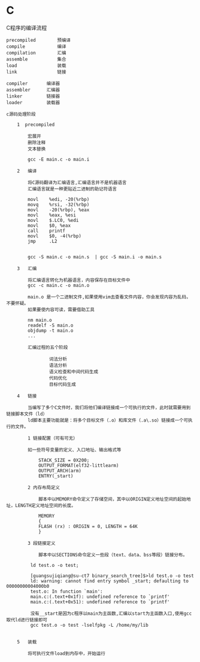 # C

C程序的编译流程

    precompiled        预编译
    compile            编译
    compilation        汇编
    assemble           集合
    load               装载
    link               链接

    compiler       编译器
    assembler      汇编器
    linker         链接器
    loader         装载器

    c源码处理阶段

        1  precompiled

            宏展开
            删除注释
            文本替换

            gcc -E main.c -o main.i

        2   编译

            将C源码翻译为汇编语言,汇编语言并不是机器语言
            汇编语言就是一种更贴近二进制的助记符语言

            movl    %edi, -20(%rbp)
            movq    %rsi, -32(%rbp)
            movl    -20(%rbp), %eax
            movl    %eax, %esi
            movl    $.LC0, %edi
            movl    $0, %eax
            call    printf
            movl    $0, -4(%rbp)
            jmp     .L2


            gcc -S main.c -o main.s  | gcc -S main.i -o main.s

        3   汇编

            将汇编语言转化为机器语言，内容保存在目标文件中
            gcc -c main.c -o main.o

            main.o 是一个二进制文件,如果使用vim去查看文件内容，你会发现内容为乱码，不要怀疑。
            如果要使内容可读，需要借助工具

            nm main.o
            readelf -S main.o
            objdump -t main.o
            ...

            汇编过程的五个阶段

                    词法分析
                    语法分析
                    语义检查和中间代码生成
                    代码优化
                    目标代码生成

        4   链接

            当编写了多个C文件时，我们将他们编译链接成一个可执行的文件，此时就需要用到链接脚本文件（ld）
            ld脚本主要功能就是：将多个目标文件（.o）和库文件（.a\.so）链接成一个可执行的文件。

            1 链接配置（可有可无）

            如一些符号变量的定义、入口地址、输出格式等

                STACK_SIZE = 0X200;
                OUTPUT_FORMAT(elf32-littlearm)
                OUTPUT_ARCH(arm)
                ENTRY(_start)

            2 内存布局定义

                脚本中以MEMORY命令定义了存储空间，其中以ORIGIN定义地址空间的起始地址，LENGTH定义地址空间的长度。

                MEMORY
                {
                FLASH (rx) : ORIGIN = 0, LENGTH = 64K
                }

            3 段链接定义

                脚本中以SECTIONS命令定义一些段（text、data、bss等段）链接分布。

             ld test.o -o test;

             [guangsujiqiang@su-ct7 binary_search_tree]$>ld test.o -o test
             ld: warning: cannot find entry symbol _start; defaulting to 00000000004000b0
             test.o: In function `main':
             main.c:(.text+0x1f): undefined reference to `printf'
             main.c:(.text+0x51): undefined reference to `printf'

             没有__start是因为c程序以main为主函数,汇编以start为主函数入口,使用gcc取代ld进行链接即可
             gcc test.o -o test -lselfpkg -L /home/my/lib


        5   装载

            将可执行文件load到内存中，开始运行